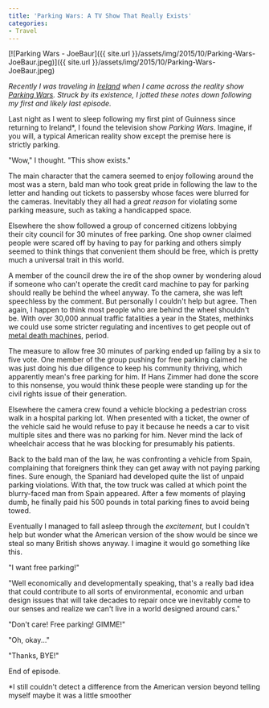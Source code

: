 ```yaml
---
title: 'Parking Wars: A TV Show That Really Exists'
categories:
- Travel
---
```


[![Parking Wars - JoeBaur]({{ site.url }}/assets/img/2015/10/Parking-Wars-JoeBaur.jpeg)]({{ site.url }}/assets/img/2015/10/Parking-Wars-JoeBaur.jpeg)

_Recently I was traveling in [Ireland](https://withoutapath.com/category/travel/international/europe/ireland/) when I came across the reality show [Parking Wars](http://www.aetv.com/shows/parking-wars/video). Struck by its existence, I jotted these notes down following my first and likely last episode._

Last night as I went to sleep following my first pint of Guinness since returning to Ireland*, I found the television show _Parking Wars_. Imagine, if you will, a typical American reality show except the premise here is strictly parking.

"Wow," I thought. "This show exists."<!-- more -->

The main character that the camera seemed to enjoy following around the most was a stern, bald man who took great pride in following the law to the letter and handing out tickets to passersby whose faces were blurred for the cameras. Inevitably they all had a _great reason_ for violating some parking measure, such as taking a handicapped space.

Elsewhere the show followed a group of concerned citizens lobbying their city council for 30 minutes of free parking. One shop owner claimed people were scared off by having to pay for parking and others simply seemed to think things that convenient them should be free, which is pretty much a universal trait in this world.

A member of the council drew the ire of the shop owner by wondering aloud if someone who can't operate the credit card machine to pay for parking should really be behind the wheel anyway. To the camera, she was left speechless by the comment. But personally I couldn't help but agree. Then again, I happen to think most people who are behind the wheel shouldn't be. With over 30,000 annual traffic fatalities a year in the States, methinks we could use some stricter regulating and incentives to get people out of [metal death machines](https://www.youtube.com/watch?v=vxopfjXkArM), period.

The measure to allow free 30 minutes of parking ended up failing by a six to five vote. One member of the group pushing for free parking claimed he was just doing his due diligence to keep his community thriving, which apparently mean's free parking for him. If Hans Zimmer had done the score to this nonsense, you would think these people were standing up for the civil rights issue of their generation.

Elsewhere the camera crew found a vehicle blocking a pedestrian cross walk in a hospital parking lot. When presented with a ticket, the owner of the vehicle said he would refuse to pay it because he needs a car to visit multiple sites and there was no parking for him. Never mind the lack of wheelchair access that he was blocking for presumably his patients.

Back to the bald man of the law, he was confronting a vehicle from Spain, complaining that foreigners think they can get away with not paying parking fines. Sure enough, the Spaniard had developed quite the list of unpaid parking violations. With that, the tow truck was called at which point the blurry-faced man from Spain appeared. After a few moments of playing dumb, he finally paid his 500 pounds in total parking fines to avoid being towed.

Eventually I managed to fall asleep through the _excitement_, but I couldn't help but wonder what the American version of the show would be since we steal so many British shows anyway. I imagine it would go something like this.

"I want free parking!"

"Well economically and developmentally speaking, that's a really bad idea that could contribute to all sorts of environmental, economic and urban design issues that will take decades to repair once we inevitably come to our senses and realize we can't live in a world designed around cars."

"Don't care! Free parking! GIMME!"

"Oh, okay..."

"Thanks, BYE!"

End of episode.

*I still couldn't detect a difference from the American version beyond telling myself maybe it was a little smoother
